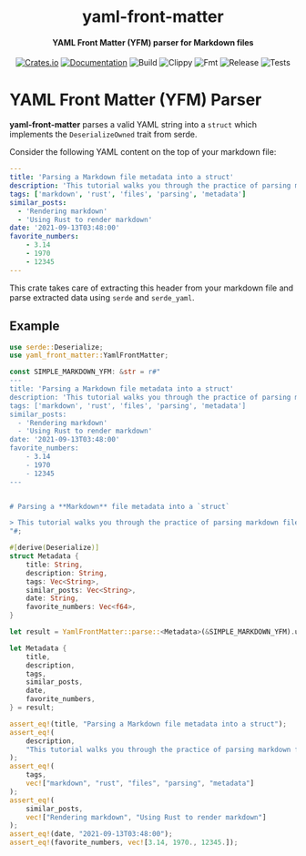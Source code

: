 <div>
  <h1 align="center">yaml-front-matter</h1>
  <h4 align="center">YAML Front Matter (YFM) parser for Markdown files</h4>
</div>

<div align="center">

  [![Crates.io](https://img.shields.io/crates/v/yaml-front-matter.svg)](https://crates.io/crates/yaml-front-matter)
  [![Documentation](https://docs.rs/yaml-front-matter/badge.svg)](https://docs.rs/yaml-front-matter)
  ![Build](https://github.com/EstebanBorai/yaml-front-matter/workflows/build/badge.svg)
  ![Clippy](https://github.com/EstebanBorai/yaml-front-matter/workflows/clippy/badge.svg)
  ![Fmt](https://github.com/EstebanBorai/yaml-front-matter/workflows/fmt/badge.svg)
  ![Release](https://github.com/EstebanBorai/yaml-front-matter/workflows/release/badge.svg)
  ![Tests](https://github.com/EstebanBorai/yaml-front-matter/workflows/tests/badge.svg)

</div>

 # YAML Front Matter (YFM) Parser

 **yaml-front-matter** parses a valid YAML string into a `struct` which
 implements the `DeserializeOwned` trait from serde.

 Consider the following YAML content on the top of your markdown file:

 ```yml
 ---
 title: 'Parsing a Markdown file metadata into a struct'
 description: 'This tutorial walks you through the practice of parsing markdown files for metadata'
 tags: ['markdown', 'rust', 'files', 'parsing', 'metadata']
 similar_posts:
   - 'Rendering markdown'
   - 'Using Rust to render markdown'
 date: '2021-09-13T03:48:00'
 favorite_numbers:
     - 3.14
     - 1970
     - 12345
 ---
 ```

 This crate takes care of extracting this header from your markdown file and
 parse extracted data using `serde` and `serde_yaml`.

 ## Example

 ```rust
 use serde::Deserialize;
 use yaml_front_matter::YamlFrontMatter;

 const SIMPLE_MARKDOWN_YFM: &str = r#"
 ---
 title: 'Parsing a Markdown file metadata into a struct'
 description: 'This tutorial walks you through the practice of parsing markdown files for metadata'
 tags: ['markdown', 'rust', 'files', 'parsing', 'metadata']
 similar_posts:
   - 'Rendering markdown'
   - 'Using Rust to render markdown'
 date: '2021-09-13T03:48:00'
 favorite_numbers:
     - 3.14
     - 1970
     - 12345
 ---


 # Parsing a **Markdown** file metadata into a `struct`

 > This tutorial walks you through the practice of parsing markdown files for metadata
 "#;

 #[derive(Deserialize)]
 struct Metadata {
     title: String,
     description: String,
     tags: Vec<String>,
     similar_posts: Vec<String>,
     date: String,
     favorite_numbers: Vec<f64>,
 }

 let result = YamlFrontMatter::parse::<Metadata>(&SIMPLE_MARKDOWN_YFM).unwrap();

 let Metadata {
     title,
     description,
     tags,
     similar_posts,
     date,
     favorite_numbers,
 } = result;

 assert_eq!(title, "Parsing a Markdown file metadata into a struct");
 assert_eq!(
     description,
     "This tutorial walks you through the practice of parsing markdown files for metadata"
 );
 assert_eq!(
     tags,
     vec!["markdown", "rust", "files", "parsing", "metadata"]
 );
 assert_eq!(
     similar_posts,
     vec!["Rendering markdown", "Using Rust to render markdown"]
 );
 assert_eq!(date, "2021-09-13T03:48:00");
 assert_eq!(favorite_numbers, vec![3.14, 1970., 12345.]);
 ```
